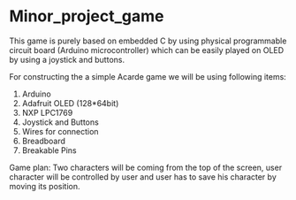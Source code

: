 # Minor_project_game

This game is purely based on embedded C by using physical programmable 
circuit board (Arduino microcontroller) which can be easily played on OLED by using a joystick and buttons.

For constructing the a simple Acarde game we will be using following items:
1. Arduino
2. Adafruit OLED (128*64bit)
3. NXP LPC1769 
4. Joystick and Buttons
5. Wires for connection
6. Breadboard
7. Breakable Pins

Game plan:
Two characters will be coming from the top of the screen, user character will be controlled by user and user has to save his character by moving its position.
